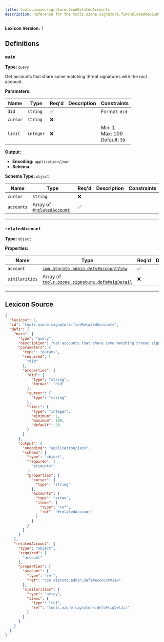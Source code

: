 ```yaml
---
title: tools.ozone.signature.findRelatedAccounts
description: Reference for the tools.ozone.signature.findRelatedAccounts lexicon
---
```

**Lexicon Version:** 1

## Definitions

<a name="main"></a>
### `main`

**Type:** `query`

Get accounts that share some matching threat signatures with the root account.

**Parameters:**

| Name | Type | Req'd  | Description | Constraints |
|------|------|----------|-------------|-------------|
| `did` | `string` | ✅  |  | Format: `did` |
| `cursor` | `string` | ❌  |  |  |
| `limit` | `integer` | ❌  |  | Min: 1<br/>Max: 100<br/>Default: `50` |
**Output:**

- **Encoding:** `application/json`
- **Schema:**

**Schema Type:** `object`

| Name | Type | Req'd  | Description | Constraints |
|------|------|----------|-------------|-------------|
| `cursor` | `string` | ❌  |  |  |
| `accounts` | Array of [`#relatedAccount`](#relatedaccount) | ✅  |  |  |

---

<a name="relatedaccount"></a>
### `relatedAccount`

**Type:** `object`

**Properties:**

| Name | Type | Req'd  | Description | Constraints |
|------|------|----------|-------------|-------------|
| `account` | [`com.atproto.admin.defs#accountView`](/com/atproto/admin/defs#accountView) | ✅  |  |  |
| `similarities` | Array of [`tools.ozone.signature.defs#sigDetail`](/tools/ozone/signature/defs#sigDetail) | ❌  |  |  |

---

## Lexicon Source
```json
{
  "lexicon": 1,
  "id": "tools.ozone.signature.findRelatedAccounts",
  "defs": {
    "main": {
      "type": "query",
      "description": "Get accounts that share some matching threat signatures with the root account.",
      "parameters": {
        "type": "params",
        "required": [
          "did"
        ],
        "properties": {
          "did": {
            "type": "string",
            "format": "did"
          },
          "cursor": {
            "type": "string"
          },
          "limit": {
            "type": "integer",
            "minimum": 1,
            "maximum": 100,
            "default": 50
          }
        }
      },
      "output": {
        "encoding": "application/json",
        "schema": {
          "type": "object",
          "required": [
            "accounts"
          ],
          "properties": {
            "cursor": {
              "type": "string"
            },
            "accounts": {
              "type": "array",
              "items": {
                "type": "ref",
                "ref": "#relatedAccount"
              }
            }
          }
        }
      }
    },
    "relatedAccount": {
      "type": "object",
      "required": [
        "account"
      ],
      "properties": {
        "account": {
          "type": "ref",
          "ref": "com.atproto.admin.defs#accountView"
        },
        "similarities": {
          "type": "array",
          "items": {
            "type": "ref",
            "ref": "tools.ozone.signature.defs#sigDetail"
          }
        }
      }
    }
  }
}
```

